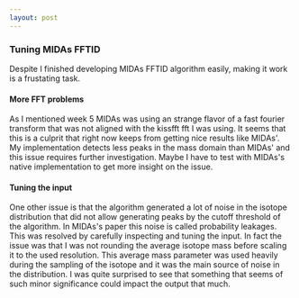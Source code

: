 ```yaml
---
layout: post
---
```


### Tuning MIDAs FFTID

Despite I finished developing MIDAs FFTID algorithm easily, making it work is a frustating task. 

#### More FFT problems
As I mentioned week 5 MIDAs was using an strange flavor of a fast fourier transform that was not aligned with the kissfft fft I was using. 
It seems that this is a culprit that right now keeps from getting nice results like MIDAs'. 
My implementation detects less peaks in the mass domain than MIDAs' and this issue requires further investigation.
Maybe I have to test with MIDAs's native implementation to get more insight on the issue.

#### Tuning the input
One other issue is that the algorithm generated a lot of noise in the isotope distribution that did not allow generating peaks by the cutoff threshold of the algorithm.
In MIDAs's paper this noise is called probability leakages.
This was resolved by carefully inspecting and tuning the input.
In fact the issue was that I was not rounding the average isotope mass before scaling it to the used resolution.
This average mass parameter was used heavily during the sampling of the isotope and it was the main source of noise in the distribution.
I was quite surprised to see that something that seems of such minor significance could impact the output that much.


